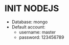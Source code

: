 # INIT NODEJS
* Database: mongo
* Default account:
    - username: master
    - password: 123456789
